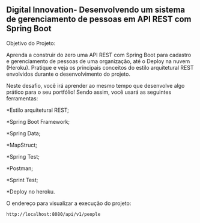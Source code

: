 <h2>Digital Innovation- Desenvolvendo um sistema de gerenciamento de pessoas em API REST com Spring Boot</h2>

Objetivo do Projeto: 

Aprenda a construir do zero uma API REST com Spring Boot para cadastro e gerenciamento de pessoas de uma organização, até o Deploy na nuvem (Heroku). Pratique e veja os principais conceitos do estilo arquitetural REST envolvidos durante o desenvolvimento do projeto.

Neste desafio, você irá aprender ao mesmo tempo que desenvolve algo prático para o seu portfólio! Sendo assim, você usará as seguintes ferramentas:

*Estilo arquitetural REST;

*Spring Boot Framework;

*Spring Data;

*MapStruct;

*Spring Test;

*Postman;

*Sprint Test;

*Deploy no heroku.




O endereço para visualizar a execução do projeto:

```
http://localhost:8080/api/v1/people
```


